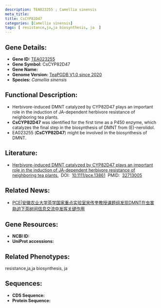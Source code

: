 ```yaml
---
description: TEA023255 ; Camellia sinensis
meta_title:
title: CsCYP82D47
categories: [Camellia sinensis]
tags: [ resistance,ja,ja biosynthesis, ja  ]
---
```


## Gene Details:
- **Gene ID:**	[TEA023255]()
- **Gene Symbol:** CsCYP82D47
- **Gene Name:** 
- **Genome Version:** [TeaPGDB V1.0 since 2020]()
- **Species:** *Camellia sinensis*

## Functional Description:
   - Herbivore-induced DMNT catalyzed by CYP82D47 plays an important role in the induction of JA-dependent herbivore resistance of neighboring tea plants.
   - **CsCYP82D47** was identified for the first time as a P450 enzyme, which catalyzes the final step in the biosynthesis of DMNT from (E)-nerolidol.
   - EA023255 (**CsCYP82D47**) might be involved in the biosynthesis of DMNT.

## Literature:
   - [Herbivore-induced DMNT catalyzed by CYP82D47 plays an important role in the induction of JA-dependent herbivore resistance of neighboring tea plants.]( https://onlinelibrary.wiley.com/doi/10.1111/pce.13861)&nbsp;&nbsp;DOI:&nbsp;&nbsp;[10.1111/pce.13861](https://onlinelibrary.wiley.com/doi/10.1111/pce.13861)&nbsp;&nbsp;PMID:&nbsp;&nbsp;[32713005](https://pubmed.ncbi.nlm.nih.gov/32713005/)

## Related News:
   - [​PCE|安徽农业大学茶学国家重点实验室宋传奎教授课题组发现DMNT在虫害胁迫下茶树间信息交流中发挥关键作用](https://mp.weixin.qq.com/s?__biz=MzIyOTY2NDYyNQ==&mid=2247498675&idx=4&sn=759c504649ee0e538607053c3bb1e26e&chksm=e8bd89addfca00bbb6d22b6cefcf4ba19bc60ef70d9b20ada200e3c4f0896fb2c2c2048cb65b&scene=27#wechat_redirect)

## Gene Resources:
- **NCBI ID:** [](https://www.ncbi.nlm.nih.gov/gene/?term=)
- **UniProt accessions:** [](https://www.uniprot.org/uniprotkb//entry)

## Related Phenotypes:
resistance,ja,ja biosynthesis, ja 

## Sequences:
- **CDS Sequence:**
- **Protein Sequence:**
